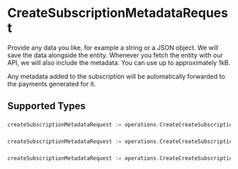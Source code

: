 # CreateSubscriptionMetadataRequest

Provide any data you like, for example a string or a JSON object. We will save the data alongside the entity.
Whenever you fetch the entity with our API, we will also include the metadata. You can use up to approximately
1kB.

Any metadata added to the subscription will be automatically forwarded to the payments generated for it.


## Supported Types

### 

```go
createSubscriptionMetadataRequest := operations.CreateCreateSubscriptionMetadataRequestStr(string{/* values here */})
```

### 

```go
createSubscriptionMetadataRequest := operations.CreateCreateSubscriptionMetadataRequestMapOfAny(map[string]any{/* values here */})
```

### 

```go
createSubscriptionMetadataRequest := operations.CreateCreateSubscriptionMetadataRequestArrayOfStr([]string{/* values here */})
```

